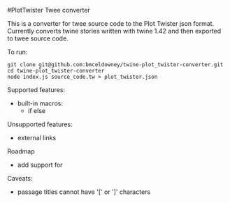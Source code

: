 #PlotTwister Twee converter

This is a converter for twee source code to the Plot Twister json format.
Currently converts twine stories written with twine 1.42 and then exported to twee source code.

To run:

    git clone git@github.com:bmceldowney/twine-plot_twister-converter.git
    cd twine-plot_twister-converter
    node index.js source_code.tw > plot_twister.json

Supported features:
* built-in macros:
  * if else

Unsupported features:
* external links

Roadmap
* add support for

Caveats:
* passage titles cannot have '[' or ']' characters
